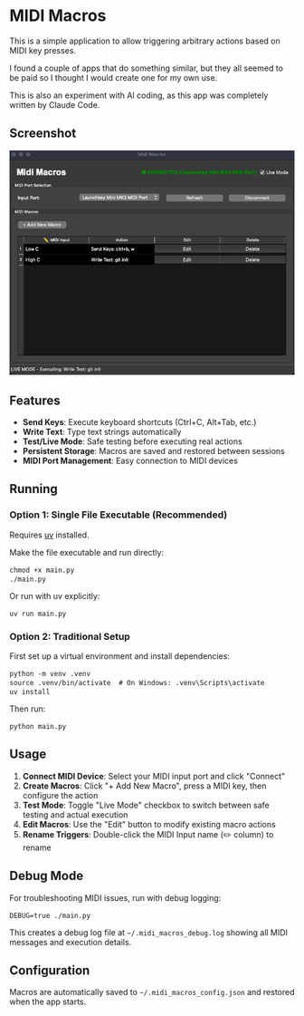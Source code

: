 # MIDI Macros

This is a simple application to allow triggering arbitrary actions based on MIDI key presses.

I found a couple of apps that do something similar, but they all seemed to be paid so I thought I would create one for my own use.

This is also an experiment with AI coding, as this app was completely written by Claude Code.

## Screenshot

![demo](demo.png)

## Features

- **Send Keys**: Execute keyboard shortcuts (Ctrl+C, Alt+Tab, etc.)
- **Write Text**: Type text strings automatically
- **Test/Live Mode**: Safe testing before executing real actions
- **Persistent Storage**: Macros are saved and restored between sessions
- **MIDI Port Management**: Easy connection to MIDI devices

## Running

### Option 1: Single File Executable (Recommended)

Requires [uv](https://docs.astral.sh/uv/) installed.

Make the file executable and run directly:

```shell
chmod +x main.py
./main.py
```

Or run with uv explicitly:

```shell
uv run main.py
```

### Option 2: Traditional Setup

First set up a virtual environment and install dependencies:

```shell
python -m venv .venv
source .venv/bin/activate  # On Windows: .venv\Scripts\activate
uv install
```

Then run:

```shell
python main.py
```

## Usage

1. **Connect MIDI Device**: Select your MIDI input port and click "Connect"
2. **Create Macros**: Click "+ Add New Macro", press a MIDI key, then configure the action
3. **Test Mode**: Toggle "Live Mode" checkbox to switch between safe testing and actual execution
4. **Edit Macros**: Use the "Edit" button to modify existing macro actions
5. **Rename Triggers**: Double-click the MIDI Input name (✏️ column) to rename

## Debug Mode

For troubleshooting MIDI issues, run with debug logging:

```shell
DEBUG=true ./main.py
```

This creates a debug log file at `~/.midi_macros_debug.log` showing all MIDI messages and execution details.

## Configuration

Macros are automatically saved to `~/.midi_macros_config.json` and restored when the app starts.